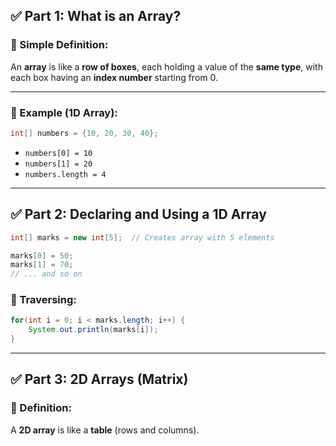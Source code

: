 
## ✅ Part 1: What is an Array?

### 🔹 Simple Definition:

An **array** is like a **row of boxes**, each holding a value of the **same type**, with each box having an **index number** starting from 0.

---

### 🔸 Example (1D Array):

```java
int[] numbers = {10, 20, 30, 40};
```

* `numbers[0] = 10`
* `numbers[1] = 20`
* `numbers.length = 4`

---

## ✅ Part 2: Declaring and Using a 1D Array

```java
int[] marks = new int[5];  // Creates array with 5 elements

marks[0] = 50;
marks[1] = 70;
// ... and so on
```

### 🔁 Traversing:

```java
for(int i = 0; i < marks.length; i++) {
    System.out.println(marks[i]);
}
```

---

## ✅ Part 3: 2D Arrays (Matrix)

### 🔹 Definition:

A **2D array** is like a **table** (rows and columns).

```java
int[][] matrix = {
  {1, 2, 3},
  {4, 5, 6},
  {7, 8, 9}
};
```

* `matrix[0][0] = 1`
* `matrix[1][2] = 6`

---

### 🔁 Traversing a 2D Array:

```java
for(int i = 0; i < matrix.length; i++) {
  for(int j = 0; j < matrix[i].length; j++) {
    System.out.print(matrix[i][j] + " ");
  }
  System.out.println();
}
```

---

## 🧠 Real-Life Analogy

* **1D Array**: A row of mailboxes 📬 – one after another.
* **2D Array**: A school timetable – rows = days, columns = periods.

---

## 📝 Practice Questions

### Q1: Create an array of 5 student names and print them using a loop.

### Q2: Declare a 2D array for a 3x3 tic-tac-toe board and print it.

### Q3: What is the output?

```java
int[] nums = {1, 2, 3};
System.out.println(nums[1]);
```

---

## ✅ Summary

| Type     | Syntax                          | Use Case          |
| -------- | ------------------------------- | ----------------- |
| 1D Array | `int[] arr = new int[5];`       | Linear data       |
| 2D Array | `int[][] grid = new int[3][3];` | Table/matrix data |

---